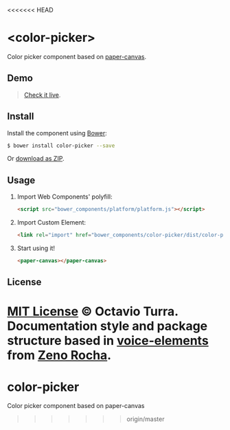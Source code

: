 <<<<<<< HEAD
# &lt;color-picker&gt;

Color picker component based on [paper-canvas](http://octavioturra.github.io/paper-canvas).

## Demo

> [Check it live](http://octavioturra.github.io/color-picker).

## Install

Install the component using [Bower](http://bower.io/):

```sh
$ bower install color-picker --save
```

Or [download as ZIP](https://github.com/octavioturra/color-picker/archive/master.zip).

## Usage

1. Import Web Components' polyfill:

    ```html
    <script src="bower_components/platform/platform.js"></script>
    ```

2. Import Custom Element:

    ```html
    <link rel="import" href="bower_components/color-picker/dist/color-picker.html">
    ```

3. Start using it!

    ```html
    <paper-canvas></paper-canvas>
    ```

<!--
## Options

Attribute    | Options    | Default  | Description
---          | ---        | ---      | ---
`width`      | *string*   | `800px`  | Specifies entire element width.
`height`     | *string*   | `600px`  | Specifies entire element height.
`background` | *string*   | `#FFF`   | Specifies the background color of the layer.

> See Paper.js [official documentation](http://paperjs.org/reference/).

## Access Paper.js API

```javascript
	var myCanvas = document.querySelector('myCanvas');
	myCanvas.paper.[...]
```

## Development

In order to run it locally you'll need to fetch some dependencies and a basic server setup.

* Install [Bower](http://bower.io/) & [Grunt](http://gruntjs.com/):

    ```sh
    $ [sudo] npm install -g bower grunt-cli
    ```

* Install local dependencies:

    ```sh
    $ bower install && npm install
    ```

* To test your project, start the development server and open `http://localhost:8000`.

    ```sh
    $ grunt server
    ```

* To build the distribution files before releasing a new version.

    ```sh
    $ grunt build
    ```

* To provide a live demo, send everything to `gh-pages` branch.

    ```sh
    $ grunt deploy
    ```

## Contributing

1. Fork it!
2. Create your feature branch: `git checkout -b my-new-feature`
3. Commit your changes: `git commit -m 'Add some feature'`
4. Push to the branch: `git push origin my-new-feature`
5. Submit a pull request @.@


## History

For detailed changelog, check [Releases](https://github.com/octavioturra/paper-canvas/releases).
-->

## License

[MIT License](http://octavioturra.mit-license.org/) © Octavio Turra.
Documentation style and package structure based in [voice-elements](http://zenorocha.github.com/voice-elements) from [Zeno Rocha](http://twitter.com/zenorocha).
=======
color-picker
============

Color picker component based on paper-canvas
>>>>>>> origin/master
